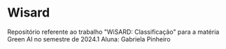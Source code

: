 # Wisard

Repositório referente ao trabalho "WiSARD: Classificação" para a matéria Green AI no semestre de 2024.1
Aluna: Gabriela Pinheiro